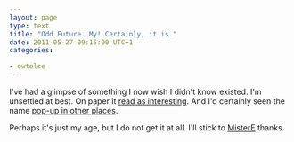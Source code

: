 ```yaml
---
layout: page
type: text
title: "Odd Future. My! Certainly, it is."
date: 2011-05-27 09:15:00 UTC+1
categories: 

- owtelse
---
```

I've had a glimpse of something I now wish I didn't know existed. I'm unsettled at best. On paper it [read as interesting](http://www.thelineofbestfit.com/2011/05/tyler-the-creator-goblin/). And I'd certainly seen the name [pop-up in other places](http://www.guardian.co.uk/search?q=Odd+Future&section=music). 

Perhaps it's just my age, but I do not get it at all. I'll stick to [MisterE](http://misterehiphop.bandcamp.com/) thanks.
